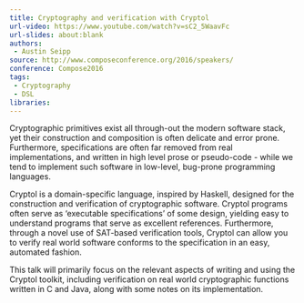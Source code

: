 ```yaml
---
title: Cryptography and verification with Cryptol
url-video: https://www.youtube.com/watch?v=sC2_5WaavFc
url-slides: about:blank
authors:
 - Austin Seipp
source: http://www.composeconference.org/2016/speakers/
conference: Compose2016
tags:
 - Cryptography
 - DSL
libraries:
---
```


Cryptographic primitives exist all through-out the modern software stack, yet their construction and composition is often delicate and error prone. Furthermore, specifications are often far removed from real implementations, and written in high level prose or pseudo-code - while we tend to implement such software in low-level, bug-prone programming languages.

Cryptol is a domain-specific language, inspired by Haskell, designed for the construction and verification of cryptographic software. Cryptol programs often serve as ‘executable specifications’ of some design, yielding easy to understand programs that serve as excellent references. Furthermore, through a novel use of SAT-based verification tools, Cryptol can allow you to verify real world software conforms to the specification in an easy, automated fashion.

This talk will primarily focus on the relevant aspects of writing and using the Cryptol toolkit, including verification on real world cryptographic functions written in C and Java, along with some notes on its implementation.
